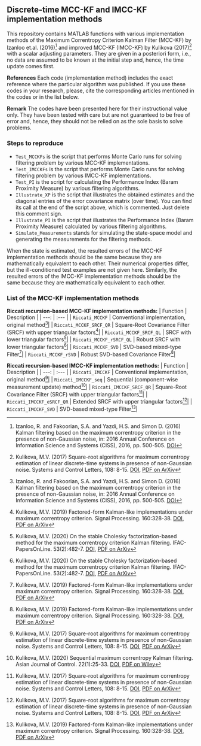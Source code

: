 ## Discrete-time MCC-KF and IMCC-KF implementation methods
This repository contains MATLAB functions with various implementation methods of the Maximum Correntropy Criterion Kalman Filter (MCC-KF) by Izanloo et.al. (2016)[^1] and improved MCC-KF (IMCC-KF) by Kulikova (2017)[^2] with a scalar adjusting parameters. They are given in a posteriori form, i.e., no data are assumed to be known at the initial step and, hence, the time update comes first.

**References**
Each code (implementation method) includes the exact reference where the particular algorithm was published. 
If you use these codes in your research, please, cite the corresponding articles mentioned in the codes or in the list below.  

**Remark**
The codes have been presented here for their instructional value only. They have been tested with care but are not guaranteed to be free of error and, hence, they should not be relied on as the sole basis to solve problems. 

### Steps to reproduce
- `Test_MCCKFs` is the script that performs Monte Carlo runs for solving filtering problem by various MCC-KF implementations.
- `Test_IMCCKFs` is the script that performs Monte Carlo runs for solving filtering problem by various IMCC-KF implementations.
- `Test_PI` is the script for calculating the Performance Index (Baram Proximity Measure) by various filtering algorithms. 
- `Illustrate_XP` is the script that illustrates the obtained estimates and the diagonal entries of the error covariance matrix (over time). You can find its call at the end of the script above, which is commented. Just delete this comment sign.
- `Illustrate_PI` is the script that illustrates the Performance Index (Baram Proximity Measure) calculated by various filtering algorithms. 
- `Simulate_Measurements` stands for simulating the state-space model and generating the measurements for the filtering methods.

When the state is estimated, the resulted errors of the MCC-KF implementation methods should be the same because they are mathematically equivalent to each other. Their numerical properties differ, but the ill-conditioned test examples are not given here. Similarly, the resulted errors of the IMCC-KF implementation methods should be the same because they are mathematically equivalent to each other. 

### List of the MCC-KF implementation methods 
**Riccati recursion-based MCC-KF implementation methods:**
| Function | Description |
| ---: | :--- |
| `Riccati_MCCKF` | Conventional implementation, original method[^1]|
| `Riccati_MCCKF_SRCF_QR` | Square-Root Covariance Filter (SRCF) with upper triangular factors[^3]|
| `Riccati_MCCKF_SRCF_QL` | SRCF with lower triangular factors[^4]|
| `Riccati_MCCKF_rSRCF_QL` | Robust SRCF with lower triangular factors[^4]|
| `Riccati_MCCKF_SVD` | SVD-based mixed-type Filter[^3]|
| `Riccati_MCCKF_rSVD` | Robust SVD-based Covariance Filter[^3]|

**Riccati recursion-based IMCC-KF implementation methods:**
| Function | Description |
| ---: | :--- |
| `Riccati_IMCCKF` | Conventional implementation, original method[^2]|
| `Riccati_IMCCKF_seq` |  Sequential (component-wise measurement update) method[^5]|
| `Riccati_IMCCKF_SRCF_QR` | Square-Root Covariance Filter (SRCF) with upper triangular factors[^2]|
| `Riccati_IMCCKF_eSRCF_QR` | Extended SRCF with upper triangular factors[^2]|
| `Riccati_IMCCKF_SVD` | SVD-based mixed-type Filter[^3]|

[^1]: Izanloo, R. and Fakoorian, S.A. and Yazdi, H.S. and Simon D. (2016) Kalman filtering based on the maximum correntropy criterion in the presence of non-Gaussian noise, in: 2016 Annual Conference on Information Science and Systems (CISS), 2016, pp. 500-505. <a href="https://doi.org/10.1109/CISS.2016.7460553">DOI</a>
[^2]: Kulikova, M.V. (2017) Square-root algorithms for maximum correntropy estimation of linear discrete-time systems in presence of non-Gaussian noise. Systems and Control Letters, 108: 8-15. <a href="https://doi.org/10.1016/j.sysconle.2017.07.016">DOI</a>, <a href="https://arxiv.org/abs/1611.03686">PDF on ArXiv</a>
[^3]: Kulikova, M.V. (2019) Factored-form Kalman-like implementations under maximum correntropy criterion. Signal Processing. 160:328-38.  <a href="https://doi.org/10.1016/j.sigpro.2019.03.003">DOI</a>, <a href="https://arxiv.org/pdf/2311.02440">PDF on ArXiv</a>
[^4]: Kulikova, M.V. (2020) On the stable Cholesky factorization-based method for the maximum correntropy criterion Kalman filtering. IFAC-PapersOnLine. 53(2):482-7. <a href="https://doi.org/10.1016/j.ifacol.2020.12.264">DOI</a>, <a href="https://arxiv.org/pdf/2311.02438">PDF on ArXiv</a>
[^5]: Kulikova, M.V. (2020) Sequential maximum correntropy Kalman filtering. Asian Journal of Control. 22(1):25-33. <a href="https://doi.org/10.1002/asjc.1865">DOI</a>, <a href="https://onlinelibrary.wiley.com/doi/pdf/10.1002/asjc.1865">PDF on Wiley</a>

